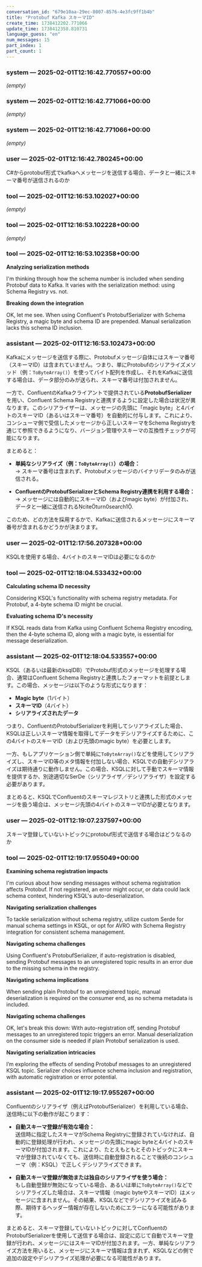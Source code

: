 ```yaml
---
conversation_id: "679e10aa-29ec-8007-8576-4e3fc9ff1b4b"
title: "Protobuf Kafka スキーマID"
create_time: 1738412202.771066
update_time: 1738412358.810731
language_guess: "en"
num_messages: 15
part_index: 1
part_count: 1
---
```


### system — 2025-02-01T12:16:42.770557+00:00

_(empty)_

### system — 2025-02-01T12:16:42.771066+00:00

_(empty)_

### system — 2025-02-01T12:16:42.771066+00:00

_(empty)_

### user — 2025-02-01T12:16:42.780245+00:00

C#からprotobuf形式でkafkaへメッセージを送信する場合、データと一緒にスキーマ番号が送信されるのか

### tool — 2025-02-01T12:16:53.102027+00:00

_(empty)_

### tool — 2025-02-01T12:16:53.102228+00:00

_(empty)_

### tool — 2025-02-01T12:16:53.102358+00:00

**Analyzing serialization methods**

I'm thinking through how the schema number is included when sending Protobuf data to Kafka. It varies with the serialization method: using Schema Registry vs. not.

**Breaking down the integration**

OK, let me see. When using Confluent's ProtobufSerializer with Schema Registry, a magic byte and schema ID are prepended. Manual serialization lacks this schema ID inclusion.

### assistant — 2025-02-01T12:16:53.102473+00:00

Kafkaにメッセージを送信する際に、Protobufメッセージ自体にはスキーマ番号（スキーマID）は含まれていません。つまり、単にProtobufのシリアライズメソッド（例：`ToByteArray()`）を使ってバイト配列を作成し、それをKafkaに送信する場合は、データ部分のみが送られ、スキーマ番号は付加されません。

一方で、ConfluentのKafkaクライアントで提供されている**ProtobufSerializer**を用い、Confluent Schema Registryと連携するように設定した場合は状況が異なります。このシリアライザーは、メッセージの先頭に「magic byte」と4バイトのスキーマID（あるいはスキーマ番号）を自動的に付与します。これにより、コンシューマ側で受信したメッセージから正しいスキーマをSchema Registryを通じて参照できるようになり、バージョン管理やスキーマの互換性チェックが可能になります。

まとめると：

- **単純なシリアライズ（例：`ToByteArray()`）の場合：**  
  → スキーマ番号は含まれず、Protobufメッセージのバイナリデータのみが送信される。

- **ConfluentのProtobufSerializerとSchema Registry連携を利用する場合：**  
  → メッセージには自動的にスキーマID（およびmagic byte）が付加され、データと一緒に送信されるciteturn0search1.

このため、どの方法を採用するかで、Kafkaに送信されるメッセージにスキーマ番号が含まれるかどうかが決まります。

### user — 2025-02-01T12:17:56.207328+00:00

KSQLを使用する場合、4バイトのスキーマIDは必要になるのか

### tool — 2025-02-01T12:18:04.533432+00:00

**Calculating schema ID necessity**

Considering KSQL's functionality with schema registry metadata. For Protobuf, a 4-byte schema ID might be crucial.

**Evaluating schema ID's necessity**

If KSQL reads data from Kafka using Confluent Schema Registry encoding, then the 4-byte schema ID, along with a magic byte, is essential for message deserialization.

### assistant — 2025-02-01T12:18:04.533557+00:00

KSQL（あるいは最新のksqlDB）でProtobuf形式のメッセージを処理する場合、通常はConfluent Schema Registryと連携したフォーマットを前提とします。この場合、メッセージは以下のような形式になります：

- **Magic byte**（1バイト）  
- **スキーマID**（4バイト）  
- **シリアライズされたデータ**

つまり、ConfluentのProtobufSerializerを利用してシリアライズした場合、KSQLは正しいスキーマ情報を取得してデータをデシリアライズするために、この4バイトのスキーマID（および先頭のmagic byte）を必要とします。

一方、もしアプリケーション側で単純に`ToByteArray()`などを使用してシリアライズし、スキーマID等のメタ情報を付加しない場合、KSQLでの自動デシリアライズは期待通りに動作しません。この場合、KSQLに対して手動でスキーマ情報を提供するか、別途適切なSerDe（シリアライザ／デシリアライザ）を設定する必要があります。

まとめると、KSQLでConfluentのスキーマレジストリと連携した形式のメッセージを扱う場合は、メッセージ先頭の4バイトのスキーマIDが必要となります。

### user — 2025-02-01T12:19:07.237597+00:00

スキーマ登録していないトピックにprotobuf形式で送信する場合はどうなるのか

### tool — 2025-02-01T12:19:17.955049+00:00

**Examining schema registration impacts**

I'm curious about how sending messages without schema registration affects Protobuf. If not registered, an error might occur, or data could lack schema context, hindering KSQL's auto-deserialization.

**Navigating serialization challenges**

To tackle serialization without schema registry, utilize custom Serde for manual schema settings in KSQL, or opt for AVRO with Schema Registry integration for consistent schema management.

**Navigating schema challenges**

Using Confluent's ProtobufSerializer, if auto-registration is disabled, sending Protobuf messages to an unregistered topic results in an error due to the missing schema in the registry.

**Navigating schema implications**

When sending plain Protobuf to an unregistered topic, manual deserialization is required on the consumer end, as no schema metadata is included.

**Navigating schema challenges**

OK, let's break this down: With auto-registration off, sending Protobuf messages to an unregistered topic triggers an error. Manual deserialization on the consumer side is needed if plain Protobuf serialization is used.

**Navigating serialization intricacies**

I’m exploring the effects of sending Protobuf messages to an unregistered KSQL topic. Serializer choices influence schema inclusion and registration, with automatic registration or error potential.

### assistant — 2025-02-01T12:19:17.955267+00:00

Confluentのシリアライザ（例えばProtobufSerializer）を利用している場合、送信時に以下の動作が起こります：

- **自動スキーマ登録が有効な場合：**  
  送信時に指定したスキーマがSchema Registryに登録されていなければ、自動的に登録処理が行われ、メッセージの先頭にmagic byteと4バイトのスキーマIDが付加されます。これにより、たとえもともとそのトピックにスキーマが登録されていなくても、送信時に自動登録されることで後続のコンシューマ（例：KSQL）で正しくデシリアライズできます。

- **自動スキーマ登録が無効または独自のシリアライザを使う場合：**  
  もし自動登録が無効になっている場合、あるいは単に`ToByteArray()`などでシリアライズした場合は、スキーマ情報（magic byteやスキーマID）はメッセージに含まれません。その結果、KSQLなどでデシリアライズを試みる際、期待するヘッダー情報が存在しないためにエラーになる可能性があります。

まとめると、スキーマ登録していないトピックに対してConfluentのProtobufSerializerを使用して送信する場合は、設定に応じて自動でスキーマ登録が行われ、メッセージにはスキーマIDが付加されます。一方、単純なシリアライズ方法を用いると、メッセージにスキーマ情報は含まれず、KSQLなどの側で追加の設定やデシリアライズ処理が必要になる可能性があります。
